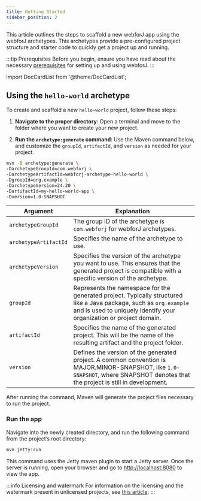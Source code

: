 ```yaml
---
title: Getting Started
sidebar_position: 2
---
```


This article outlines the steps to scaffold a new webforJ app using the webforJ archetypes. This archetypes provide a pre-configured project structure and starter code to quickly get a project up and running.

:::tip Prerequisites
Before you begin, ensure you have read about the necessary [prerequisites](./prerequisites) for setting up and using webforJ. 
:::

<!-- vale off -->
import DocCardList from '@theme/DocCardList';

<!-- vale on -->


## Using the `hello-world` archetype

To create and scaffold a new `hello-world` project, follow these steps:

1) **Navigate to the proper directory**:
Open a terminal and move to the folder where you want to create your new project.

2) **Run the `archetype:generate` command**:
Use the Maven command below, and customize the `groupId`, `artifactId`, and `version` as needed for your project.

```bash
mvn -B archetype:generate \
-DarchetypeGroupId=com.webforj \
-DarchetypeArtifactId=webforj-archetype-hello-world \
-DgroupId=org.example \
-DarchetypeVersion=24.20 \
-DartifactId=my-hello-world-app \
-Dversion=1.0-SNAPSHOT
```

| Argument             | Explanation                                                                 |
|----------------------|-----------------------------------------------------------------------------|
| `archetypeGroupId` | The group ID of the archetype is `com.webforj` for webforJ archetypes.|
| `archetypeArtifactId` | Specifies the name of the archetype to use. |
| `archetypeVersion` | Specifies the version of the archetype you want to use. This ensures that the generated project is compatible with a specific version of the archetype.|
| `groupId`          | Represents the namespace for the generated project. Typically structured like a Java package, such as `org.example` and is used to uniquely identify your organization or project domain.|
| `artifactId`       | Specifies the name of the generated project. This will be the name of the resulting artifact and the project folder.|
| `version`          | Defines the version of the generated project. A common convention is MAJOR.MINOR-SNAPSHOT, like `1.0-SNAPSHOT`, where SNAPSHOT denotes that the project is still in development.|


After running the command, Maven will generate the project files necessary to run the project.

### Run the app

Navigate into the newly created directory, and run the following command from the project’s root directory:

```bash
mvn jetty:run
```

This command uses the Jetty maven plugin to start a Jetty server. Once the server is running, open your browser and go to [http://localhost:8080](http://localhost:8080) to view the app.

:::info Licensing and watermark
For information on the licensing and the watermark present in unlicensed projects, see [this article](../configuration/licensing-and-watermark).
:::